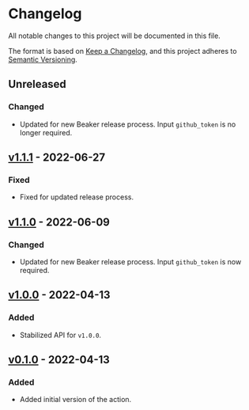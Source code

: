 # Changelog

All notable changes to this project will be documented in this file.

The format is based on [Keep a Changelog](https://keepachangelog.com/en/1.0.0/),
and this project adheres to [Semantic Versioning](https://semver.org/spec/v2.0.0.html).

## Unreleased

### Changed

- Updated for new Beaker release process. Input `github_token` is no longer required.

## [v1.1.1](https://github.com/allenai/setup-beaker/releases/tag/v1.1.1) - 2022-06-27

### Fixed

- Fixed for updated release process.

## [v1.1.0](https://github.com/allenai/setup-beaker/releases/tag/v1.1.0) - 2022-06-09

### Changed

- Updated for new Beaker release process. Input `github_token` is now required.

## [v1.0.0](https://github.com/allenai/setup-beaker/releases/tag/v1.0.0) - 2022-04-13

### Added

- Stabilized API for `v1.0.0`.

## [v0.1.0](https://github.com/allenai/setup-beaker/releases/tag/v0.1.0) - 2022-04-13

### Added

- Added initial version of the action.
